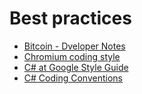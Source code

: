# Best practices

- [Bitcoin - Dveloper Notes](https://github.com/bitcoin/bitcoin/blob/master/doc/developer-notes.md)
- [Chromium coding style](https://chromium.googlesource.com/chromium/src/+/main/styleguide/styleguide.md)
- [C# at Google Style Guide](https://google.github.io/styleguide/csharp-style.html)
- [C# Coding Conventions](https://learn.microsoft.com/en-us/dotnet/csharp/fundamentals/coding-style/coding-conventions)

